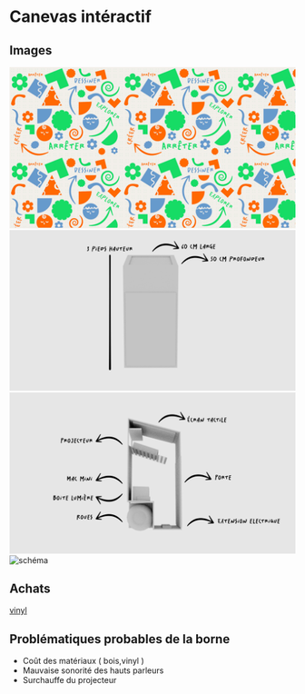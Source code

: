 # Canevas intéractif

## Images
![pattern](assets/pattern.jpg)
![front](assets/front.png)
![left](assets/left.png)
![schéma](assets/schéma_branchement.png)

## Achats
[vinyl](https://www.imprimerieengros.com/autocollant-vinyle-perfore/)

## Problématiques probables de la borne
- Coût des matériaux ( bois,vinyl )
- Mauvaise sonorité des hauts parleurs
- Surchauffe du projecteur
